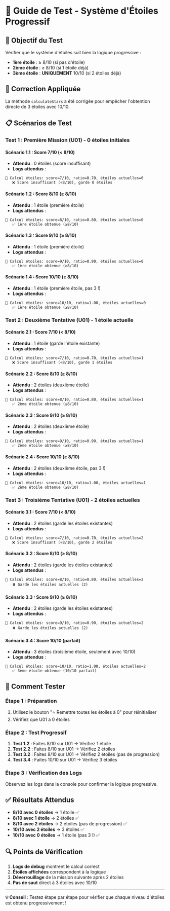 # 🧪 Guide de Test - Système d'Étoiles Progressif

## 🎯 **Objectif du Test**
Vérifier que le système d'étoiles suit bien la logique progressive :
- **1ère étoile** : ≥ 8/10 (si pas d'étoile)
- **2ème étoile** : ≥ 8/10 (si 1 étoile déjà)
- **3ème étoile** : **UNIQUEMENT** 10/10 (si 2 étoiles déjà)

## 🔧 **Correction Appliquée**
La méthode `calculateStars` a été corrigée pour empêcher l'obtention directe de 3 étoiles avec 10/10.

## 📋 **Scénarios de Test**

### **Test 1 : Première Mission (U01) - 0 étoiles initiales**

#### **Scénario 1.1 : Score 7/10 (< 8/10)**
- **Attendu** : 0 étoiles (score insuffisant)
- **Logs attendus** :
```
🎯 Calcul étoiles: score=7/10, ratio=0.70, étoiles actuelles=0
   ❌ Score insuffisant (<8/10), garde 0 étoiles
```

#### **Scénario 1.2 : Score 8/10 (≥ 8/10)**
- **Attendu** : 1 étoile (première étoile)
- **Logs attendus** :
```
🎯 Calcul étoiles: score=8/10, ratio=0.80, étoiles actuelles=0
   ✅ 1ère étoile obtenue (≥8/10)
```

#### **Scénario 1.3 : Score 9/10 (≥ 8/10)**
- **Attendu** : 1 étoile (première étoile)
- **Logs attendus** :
```
🎯 Calcul étoiles: score=9/10, ratio=0.90, étoiles actuelles=0
   ✅ 1ère étoile obtenue (≥8/10)
```

#### **Scénario 1.4 : Score 10/10 (≥ 8/10)**
- **Attendu** : 1 étoile (première étoile, pas 3 !)
- **Logs attendus** :
```
🎯 Calcul étoiles: score=10/10, ratio=1.00, étoiles actuelles=0
   ✅ 1ère étoile obtenue (≥8/10)
```

### **Test 2 : Deuxième Tentative (U01) - 1 étoile actuelle**

#### **Scénario 2.1 : Score 7/10 (< 8/10)**
- **Attendu** : 1 étoile (garde l'étoile existante)
- **Logs attendus** :
```
🎯 Calcul étoiles: score=7/10, ratio=0.70, étoiles actuelles=1
   ❌ Score insuffisant (<8/10), garde 1 étoiles
```

#### **Scénario 2.2 : Score 8/10 (≥ 8/10)**
- **Attendu** : 2 étoiles (deuxième étoile)
- **Logs attendus** :
```
🎯 Calcul étoiles: score=8/10, ratio=0.80, étoiles actuelles=1
   ✅ 2ème étoile obtenue (≥8/10)
```

#### **Scénario 2.3 : Score 9/10 (≥ 8/10)**
- **Attendu** : 2 étoiles (deuxième étoile)
- **Logs attendus** :
```
🎯 Calcul étoiles: score=9/10, ratio=0.90, étoiles actuelles=1
   ✅ 2ème étoile obtenue (≥8/10)
```

#### **Scénario 2.4 : Score 10/10 (≥ 8/10)**
- **Attendu** : 2 étoiles (deuxième étoile, pas 3 !)
- **Logs attendus** :
```
🎯 Calcul étoiles: score=10/10, ratio=1.00, étoiles actuelles=1
   ✅ 2ème étoile obtenue (≥8/10)
```

### **Test 3 : Troisième Tentative (U01) - 2 étoiles actuelles**

#### **Scénario 3.1 : Score 7/10 (< 8/10)**
- **Attendu** : 2 étoiles (garde les étoiles existantes)
- **Logs attendus** :
```
🎯 Calcul étoiles: score=7/10, ratio=0.70, étoiles actuelles=2
   ❌ Score insuffisant (<8/10), garde 2 étoiles
```

#### **Scénario 3.2 : Score 8/10 (≥ 8/10)**
- **Attendu** : 2 étoiles (garde les étoiles existantes)
- **Logs attendus** :
```
🎯 Calcul étoiles: score=8/10, ratio=0.80, étoiles actuelles=2
   ⏸️ Garde les étoiles actuelles (2)
```

#### **Scénario 3.3 : Score 9/10 (≥ 8/10)**
- **Attendu** : 2 étoiles (garde les étoiles existantes)
- **Logs attendus** :
```
🎯 Calcul étoiles: score=9/10, ratio=0.90, étoiles actuelles=2
   ⏸️ Garde les étoiles actuelles (2)
```

#### **Scénario 3.4 : Score 10/10 (parfait)**
- **Attendu** : 3 étoiles (troisième étoile, seulement avec 10/10)
- **Logs attendus** :
```
🎯 Calcul étoiles: score=10/10, ratio=1.00, étoiles actuelles=2
   ✅ 3ème étoile obtenue (10/10 parfait)
```

## 🚀 **Comment Tester**

### **Étape 1 : Préparation**
1. Utilisez le bouton "⭐ Remettre toutes les étoiles à 0" pour réinitialiser
2. Vérifiez que U01 a 0 étoiles

### **Étape 2 : Test Progressif**
1. **Test 1.2** : Faites 8/10 sur U01 → Vérifiez 1 étoile
2. **Test 2.2** : Faites 8/10 sur U01 → Vérifiez 2 étoiles
3. **Test 3.2** : Faites 8/10 sur U01 → Vérifiez 2 étoiles (pas de progression)
4. **Test 3.4** : Faites 10/10 sur U01 → Vérifiez 3 étoiles

### **Étape 3 : Vérification des Logs**
Observez les logs dans la console pour confirmer la logique progressive.

## ✅ **Résultats Attendus**

- **8/10 avec 0 étoiles** → 1 étoile ✅
- **8/10 avec 1 étoile** → 2 étoiles ✅
- **8/10 avec 2 étoiles** → 2 étoiles (pas de progression) ✅
- **10/10 avec 2 étoiles** → 3 étoiles ✅
- **10/10 avec 0 étoiles** → 1 étoile (pas 3 !) ✅

## 🔍 **Points de Vérification**

1. **Logs de debug** montrent le calcul correct
2. **Étoiles affichées** correspondent à la logique
3. **Déverrouillage** de la mission suivante après 2 étoiles
4. **Pas de saut** direct à 3 étoiles avec 10/10

---

**💡 Conseil** : Testez étape par étape pour vérifier que chaque niveau d'étoiles est obtenu progressivement !
